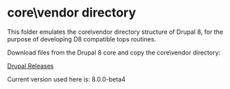core\vendor directory
=====================

This folder emulates the core\vendor directory structure of Drupal 8, for the purpose of developing D8 compatible tops routines.

Download files from the Drupal 8 core and copy the core\vendor directory:

[Drupal Releases](https://www.drupal.org/node/3060/release)

Current version used here is: 8.0.0-beta4

